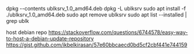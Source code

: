 dpkg --contents ublksrv_1.0_amd64.deb
dpkg -L ublksrv
sudo apt install -f ./ublksrv_1.0_amd64.deb
sudo apt remove ublksrv
sudo apt list --installed | grep ublk

host debian repo
https://stackoverflow.com/questions/6744578/easy-way-to-host-a-debian-update-repository
https://gist.github.com/ikbelkirasan/57e60bbcaecd0bd5cf2cbf441e744159
